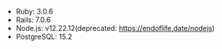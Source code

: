- Ruby: 3.0.6
- Rails: 7.0.6
- Node.js: v12.22.12(deprecated: https://endoflife.date/nodejs)
- PostgreSQL: 15.2
